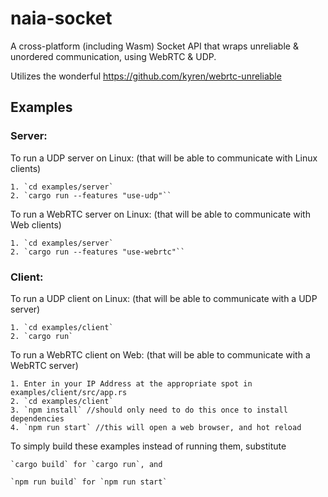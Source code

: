 # naia-socket

A cross-platform (including Wasm) Socket API that wraps unreliable & unordered communication, using WebRTC & UDP.

Utilizes the wonderful https://github.com/kyren/webrtc-unreliable


## Examples

### Server:

To run a UDP server on Linux: (that will be able to communicate with Linux clients)

    1. `cd examples/server`
    2. `cargo run --features "use-udp"``

To run a WebRTC server on Linux: (that will be able to communicate with Web clients)

    1. `cd examples/server`
    2. `cargo run --features "use-webrtc"``

### Client:

To run a UDP client on Linux: (that will be able to communicate with a UDP server)

    1. `cd examples/client`
    2. `cargo run`

To run a WebRTC client on Web: (that will be able to communicate with a WebRTC server)

    1. Enter in your IP Address at the appropriate spot in examples/client/src/app.rs
    2. `cd examples/client`
    3. `npm install` //should only need to do this once to install dependencies
    4. `npm run start` //this will open a web browser, and hot reload


To simply build these examples instead of running them, substitute

    `cargo build` for `cargo run`, and

    `npm run build` for `npm run start`